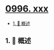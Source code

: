 # [0996. xxx](https://github.com/Tdahuyou/TNotes.leetcode/tree/main/notes/0996.%20xxx)

<!-- region:toc -->

- [1. 📝 概述](#1--概述)

<!-- endregion:toc -->

## 1. 📝 概述
